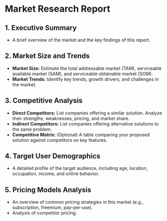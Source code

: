 # Market Research Report

## 1. Executive Summary
- A brief overview of the market and the key findings of this report.

## 2. Market Size and Trends
- **Market Size:** Estimate the total addressable market (TAM), serviceable available market (SAM), and serviceable obtainable market (SOM).
- **Market Trends:** Identify key trends, growth drivers, and challenges in the market.

## 3. Competitive Analysis
- **Direct Competitors:** List companies offering a similar solution. Analyze their strengths, weaknesses, pricing, and market share.
- **Indirect Competitors:** List companies offering alternative solutions to the same problem.
- **Competitive Matrix:** (Optional) A table comparing your proposed solution against competitors on key features.

## 4. Target User Demographics
- A detailed profile of the target audience, including age, location, occupation, income, and online behavior.

## 5. Pricing Models Analysis
- An overview of common pricing strategies in this market (e.g., subscription, freemium, pay-per-use).
- Analysis of competitor pricing. 
